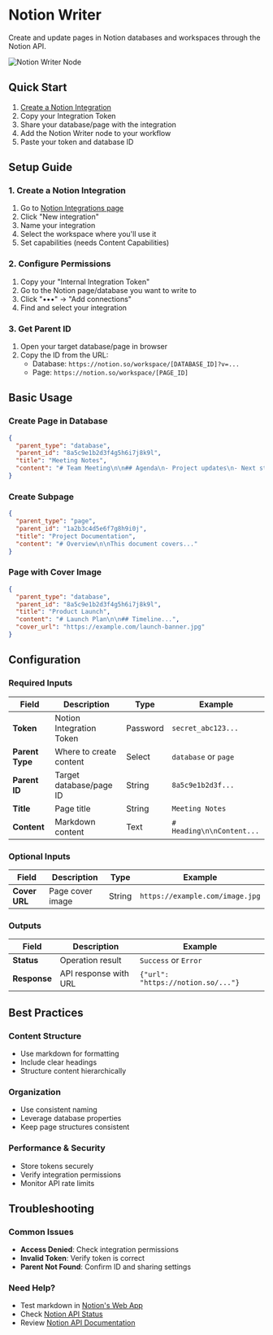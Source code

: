# Notion Writer

Create and update pages in Notion databases and workspaces through the Notion API.

<img src="/images/notion-writer.png" alt="Notion Writer Node" class="rounded-lg">

## Quick Start

1. [Create a Notion Integration](https://www.notion.so/my-integrations)
2. Copy your Integration Token
3. Share your database/page with the integration
4. Add the Notion Writer node to your workflow
5. Paste your token and database ID

## Setup Guide

### 1. Create a Notion Integration
1. Go to [Notion Integrations page](https://www.notion.so/my-integrations)
2. Click "New integration"
3. Name your integration
4. Select the workspace where you'll use it
5. Set capabilities (needs Content Capabilities)

### 2. Configure Permissions
1. Copy your "Internal Integration Token"
2. Go to the Notion page/database you want to write to
3. Click "•••" → "Add connections"
4. Find and select your integration

### 3. Get Parent ID
1. Open your target database/page in browser
2. Copy the ID from the URL:
   * Database: `https://notion.so/workspace/[DATABASE_ID]?v=...`
   * Page: `https://notion.so/workspace/[PAGE_ID]`

## Basic Usage

### Create Page in Database
```json
{
  "parent_type": "database",
  "parent_id": "8a5c9e1b2d3f4g5h6i7j8k9l",
  "title": "Meeting Notes",
  "content": "# Team Meeting\n\n## Agenda\n- Project updates\n- Next steps"
}
```

### Create Subpage
```json
{
  "parent_type": "page",
  "parent_id": "1a2b3c4d5e6f7g8h9i0j",
  "title": "Project Documentation",
  "content": "# Overview\n\nThis document covers..."
}
```

### Page with Cover Image
```json
{
  "parent_type": "database",
  "parent_id": "8a5c9e1b2d3f4g5h6i7j8k9l",
  "title": "Product Launch",
  "content": "# Launch Plan\n\n## Timeline...",
  "cover_url": "https://example.com/launch-banner.jpg"
}
```

## Configuration

### Required Inputs
| Field | Description | Type | Example |
|-------|-------------|------|---------|
| **Token** | Notion Integration Token | Password | `secret_abc123...` |
| **Parent Type** | Where to create content | Select | `database` or `page` |
| **Parent ID** | Target database/page ID | String | `8a5c9e1b2d3f...` |
| **Title** | Page title | String | `Meeting Notes` |
| **Content** | Markdown content | Text | `# Heading\n\nContent...` |

### Optional Inputs
| Field | Description | Type | Example |
|-------|-------------|------|---------|
| **Cover URL** | Page cover image | String | `https://example.com/image.jpg` |

### Outputs
| Field | Description | Example |
|-------|-------------|---------|
| **Status** | Operation result | `Success` or `Error` |
| **Response** | API response with URL | `{"url": "https://notion.so/..."}` |

## Best Practices

### Content Structure
* Use markdown for formatting
* Include clear headings
* Structure content hierarchically

### Organization
* Use consistent naming
* Leverage database properties
* Keep page structures consistent

### Performance & Security
* Store tokens securely
* Verify integration permissions
* Monitor API rate limits

## Troubleshooting

### Common Issues
* **Access Denied**: Check integration permissions
* **Invalid Token**: Verify token is correct
* **Parent Not Found**: Confirm ID and sharing settings

### Need Help?
* Test markdown in [Notion's Web App](https://notion.so)
* Check [Notion API Status](https://status.notion.so)
* Review [Notion API Documentation](https://developers.notion.com)
